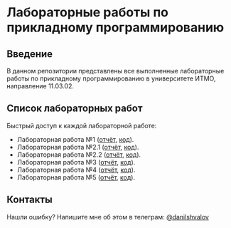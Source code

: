 # Лабораторные работы по прикладному программированию

## Введение

В данном репозитории представлены все выполненные лабораторные работы по
прикладному программированию в университете ИТМО, направление 11.03.02.

## Список лабораторных работ

Быстрый доступ к каждой лабораторной работе:

- Лабораторная работа №1 ([отчёт](labs/lab-1/tex/report.pdf), [код](labs/lab-1/)).
- Лабораторная работа №2.1 ([отчёт](labs/lab-2-1/tex/report.pdf), [код](labs/lab-2-1/)).
- Лабораторная работа №2.2 ([отчёт](labs/lab-2-2/tex/report.pdf), [код](labs/lab-2-2/)).
- Лабораторная работа №3 ([отчёт](labs/lab-3/tex/report.pdf), [код](labs/lab-3/)).
- Лабораторная работа №4 ([отчёт](labs/lab-4/tex/report.pdf), [код](labs/lab-4/)).
- Лабораторная работа №5 ([отчёт](labs/lab-5/tex/report.pdf), [код](labs/lab-5/)).

## Контакты

Нашли ошибку? Напишите мне об этом в телеграм:
[@danilshvalov](https://t.me/danilshvalov)
